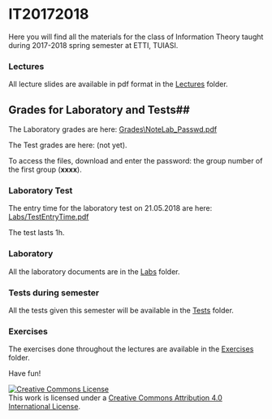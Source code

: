 # IT20172018

Here you will find all the materials for the class of Information Theory taught during 2017-2018
spring semester at ETTI, TUIASI.

### Lectures

All lecture slides are available in pdf format in the [Lectures](Lectures) folder.


## Grades for Laboratory and Tests##

The Laboratory grades are here: [Grades\NoteLab_Passwd.pdf](Grades/NoteLab_Passwd.pdf)

The Test grades are here: (not yet).

To access the files, download and enter the password: the group number of the first group (**xxxx**).

### Laboratory Test

The entry time for the laboratory test on 21.05.2018 are here: [Labs/TestEntryTime.pdf](Labs/TestEntryTime.pdf)

The test lasts 1h.

### Laboratory
 
All the laboratory documents are in the [Labs](Labs) folder.

### Tests during semester

All the tests given this semester will be available in the [Tests](Tests) folder.

### Exercises

The exercises done throughout the lectures are available in the [Exercises](Exercises) folder.

Have fun!

<a rel="license" href="http://creativecommons.org/licenses/by/4.0/"><img alt="Creative Commons License" style="border-width:0" src="https://i.creativecommons.org/l/by/4.0/88x31.png" /></a><br />This work is licensed under a <a rel="license" href="http://creativecommons.org/licenses/by/4.0/">Creative Commons Attribution 4.0 International License</a>.
